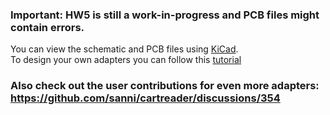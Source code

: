 ### Important: HW5 is still a work-in-progress and PCB files might contain errors. 

You can view the schematic and PCB files using [KiCad](https://www.kicad.org/).   
To design your own adapters you can follow this [tutorial](https://github.com/sanni/cartreader/wiki/Designing-your-own-Adapters)   

### Also check out the user contributions for even more adapters: https://github.com/sanni/cartreader/discussions/354    
